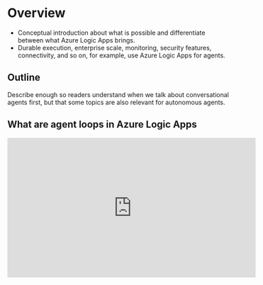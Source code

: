 # Overview

- Conceptual introduction about what is possible and differentiate between what Azure Logic Apps brings.
- Durable execution, enterprise scale, monitoring, security features, connectivity, and so on, for example, use Azure Logic Apps for agents.

## Outline

Describe enough so readers understand when we talk about conversational agents first, but that some topics are also relevant for autonomous agents.

## What are agent loops in Azure Logic Apps

<iframe width="560" height="315" src="https://www.youtube.com/embed/rR1QjQTfCCg?si=BgW-1oa05NhOIovl" title="Introduction to Logic Apps Agent Loop" frameborder="0" allow="accelerometer; autoplay; clipboard-write; encrypted-media; gyroscope; picture-in-picture; web-share" referrerpolicy="strict-origin-when-cross-origin" allowfullscreen></iframe>
